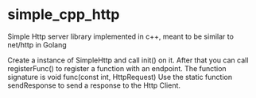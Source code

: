 # simple_cpp_http
Simple Http server library implemented in c++, meant to be similar to net/http in Golang

Create a instance of SimpleHttp and call init() on it.
After that you can call registerFunc() to register a function with an endpoint.
The function signature is void func(const int, HttpRequest)
Use the static function sendResponse to send a response to the Http Client.
